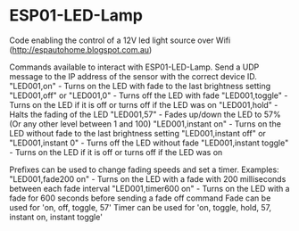 # ESP01-LED-Lamp
Code enabling the control of a 12V led light source over Wifi  (http://espautohome.blogspot.com.au)

Commands available to interact with ESP01-LED-Lamp. Send a UDP message to the IP address of the sensor with the correct device ID.
"LED001,on" - Turns on the LED with fade to the last brightness setting
"LED001,off" or "LED001,0" - Turns off the LED with fade
"LED001,toggle" - Turns on the LED if it is off or turns off if the LED was on
"LED001,hold" - Halts the fading of the LED
"LED001,57" - Fades up/down the LED to 57% (Or any other level between 1 and 100)
"LED001,instant on" - Turns on the LED without fade to the last brightness setting
"LED001,instant off" or "LED001,instant 0" - Turns off the LED without fade
"LED001,instant toggle" - Turns on the LED if it is off or turns off if the LED was on

Prefixes can be used to change fading speeds and set a timer. Examples:
"LED001,fade200 on" - Turns on the LED with a fade with 200 milliseconds between each fade interval
"LED001,timer600 on" - Turns on the LED with a fade for 600 seconds before sending a fade off command
Fade can be used for 'on, off, toggle, 57'
Timer can be used for 'on, toggle, hold, 57, instant on, instant toggle'
